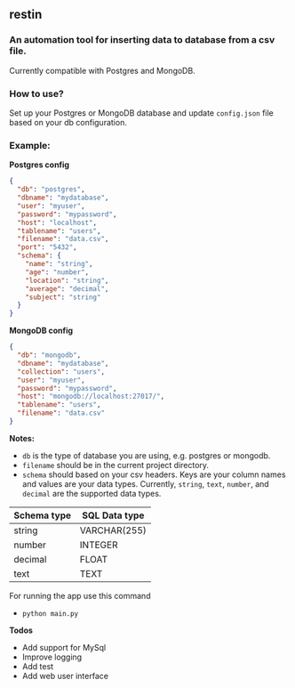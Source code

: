 ## restin

### An automation tool for inserting data to database from a csv file.

Currently compatible with Postgres and MongoDB.

### How to use?

Set up your Postgres or MongoDB database and update `config.json` file based on your db configuration.

### Example:

**Postgres config**

```json
{
  "db": "postgres",
  "dbname": "mydatabase",
  "user": "myuser",
  "password": "mypassword",
  "host": "localhost",
  "tablename": "users",
  "filename": "data.csv",
  "port": "5432",
  "schema": {
    "name": "string",
    "age": "number",
    "location": "string",
    "average": "decimal",
    "subject": "string"
  }
}
```

**MongoDB config**

```json
{
  "db": "mongodb",
  "dbname": "mydatabase",
  "collection": "users",
  "user": "myuser",
  "password": "mypassword",
  "host": "mongodb://localhost:27017/",
  "tablename": "users",
  "filename": "data.csv"
}
```

**Notes:**

- `db` is the type of database you are using, e.g. postgres or mongodb.
- `filename` should be in the current project directory.
- `schema` should based on your csv headers. Keys are your column names and values are your data types. Currently, `string`, `text`, `number`, and `decimal` are the supported data types.

| Schema type | SQL Data type |
| ----------- | ------------- |
| string      | VARCHAR(255)  |
| number      | INTEGER       |
| decimal     | FLOAT         |
| text        | TEXT          |

For running the app use this command

- `python main.py`

**Todos**

- Add support for MySql
- Improve logging
- Add test
- Add web user interface
